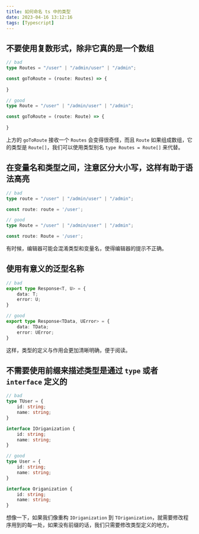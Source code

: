 ```yaml
---
title: 如何命名 ts 中的类型
date: 2023-04-16 13:12:16
tags: [Typescript]
---
```


## 不要使用复数形式，除非它真的是一个数组

```typescript
// bad
type Routes = "/user" | "/admin/user" | "/admin";

const goToRoute = (route: Routes) => {
    
}
```

```typescript
// good
type Route = "/user" | "/admin/user" | "/admin";

const goToRoute = (route: Route) => {
    
}
```

上方的 `goToRoute` 接收一个 `Routes` 会变得很奇怪，而且 `Route` 如果组成数组，它的类型是 `Route[]`，我们可以使用类型别名 `type Routes = Route[]` 来代替。


## 在变量名和类型之间，注意区分大小写，这样有助于语法高亮

```typescript
// bad
type route = "/user" | "/admin/user" | "/admin";

const route: route = '/user';
```

```typescript
// good
type Route = "/user" | "/admin/user" | "/admin";

const route: Route = '/user';
```

有时候，编辑器可能会混淆类型和变量名，使得编辑器的提示不正确。


## 使用有意义的泛型名称

```typescript
// bad
export type Response<T, U> = {
    data: T;
    error: U;
} 
```

```typescript
// good
export type Response<TData, UError> = {
    data: TData;
    error: UError;
} 
```

这样，类型的定义与作用会更加清晰明确，便于阅读。


## 不需要使用前缀来描述类型是通过 `type` 或者 `interface` 定义的

```typescript
// bad
type TUser = {
    id: string;
    name: string;
}

interface IOriganization {
    id: string;
    name: string;
}
```

```typescript
// good
type User = {
    id: string;
    name: string;
}

interface Origanization {
    id: string;
    name: string;
}
```

想像一下，如果我们像重构 `IOriganization` 到 `TOriganization`，就需要修改程序用到的每一处，如果没有前缀的话，我们只需要修改类型定义的地方。
